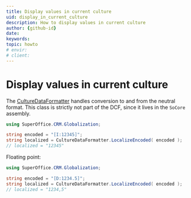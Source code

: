 ```yaml
---
title: Display values in current culture
uid: display_in_current_culture
description: How to display values in current culture
author: {github-id}
date:
keywords:
topic: howto
# envir:
# client:
---
```


# Display values in current culture

The [CultureDataFormatter][1] handles conversion to and from the neutral format. This class is strictly not part of the DCF, since it lives in the `SoCore` assembly.

```csharp
using SuperOffice.CRM.Globalization;

string encoded = "[I:12345]";
string localized = CultureDataFormatter.LocalizeEncoded( encoded );
// localized = "12345"
```

Floating point:

```csharp
using SuperOffice.CRM.Globalization;

string encoded = "[D:1234.5]";
string localized = CultureDataFormatter.LocalizeEncoded( encoded );
// localized = "1234,5" 
```

<!-- Referenced links -->
[1]: culturedataformatter.md

